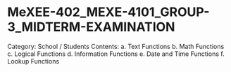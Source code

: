 # MeXEE-402_MEXE-4101_GROUP-3_MIDTERM-EXAMINATION

Category: School / Students
Contents:
      a. Text Functions
      b. Math Functions
      c. Logical Functions
      d. Information Functions
      e. Date and Time Functions
      f. Lookup Functions

